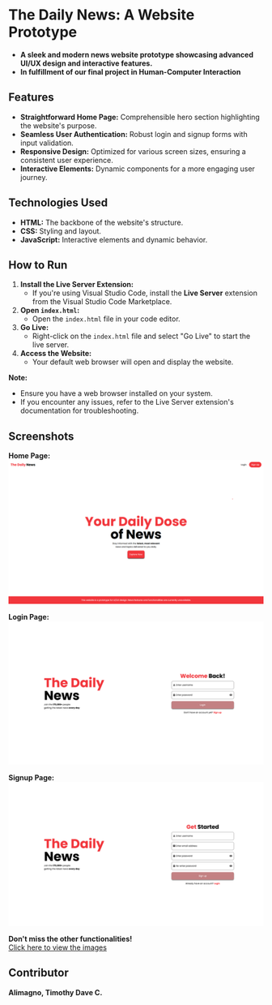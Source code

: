 # The Daily News: A Website Prototype

- **A sleek and modern news website prototype showcasing advanced UI/UX design and interactive features.**
- **In fulfillment of our final project in Human-Computer Interaction**

## Features

- **Straightforward Home Page:** Comprehensible hero section highlighting the website's purpose.
- **Seamless User Authentication:** Robust login and signup forms with input validation.
- **Responsive Design:** Optimized for various screen sizes, ensuring a consistent user experience.
- **Interactive Elements:** Dynamic components for a more engaging user journey.

## Technologies Used

- **HTML:** The backbone of the website's structure.
- **CSS:** Styling and layout.
- **JavaScript:** Interactive elements and dynamic behavior.

## How to Run

1. **Install the Live Server Extension:**
   - If you're using Visual Studio Code, install the **Live Server** extension from the Visual Studio Code Marketplace.
2. **Open `index.html`:**
   - Open the `index.html` file in your code editor.
3. **Go Live:**
   - Right-click on the `index.html` file and select "Go Live" to start the live server.
4. **Access the Website:**
   - Your default web browser will open and display the website.

**Note:**

- Ensure you have a web browser installed on your system.
- If you encounter any issues, refer to the Live Server extension's documentation for troubleshooting.

## Screenshots

**Home Page:**
![Home Page Screenshot](/Alimagno/images/hero.png)

**Login Page:**
![Login Page Screenshot](/Alimagno/images/login.png)

**Signup Page:**
![Signup Page Screenshot](/Alimagno/images/signup.png)

**Don't miss the other functionalities!**
<br/>
[Click here to view the images](https://github.com/mothy-08/The-Daily-News/tree/main/Alimagno/images)

## Contributor

**Alimagno, Timothy Dave C.**
